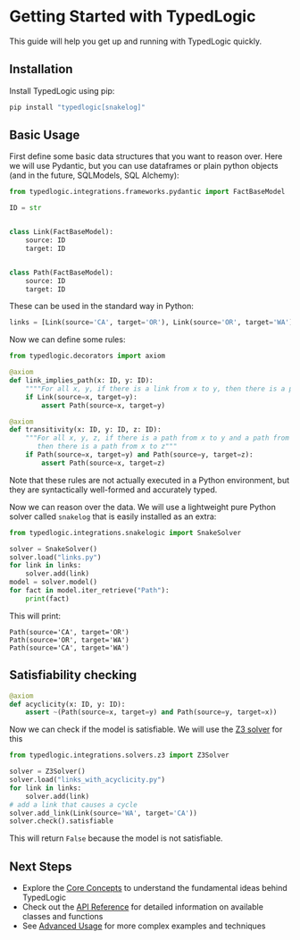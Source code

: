 
# Getting Started with TypedLogic

This guide will help you get up and running with TypedLogic quickly.

## Installation

Install TypedLogic using pip:

```bash
pip install "typedlogic[snakelog]"
```

## Basic Usage

First define some basic data structures that you want to reason over. Here we will use Pydantic, but you
can use dataframes or plain python objects (and in the future, SQLModels, SQL Alchemy):

```python
from typedlogic.integrations.frameworks.pydantic import FactBaseModel

ID = str


class Link(FactBaseModel):
    source: ID
    target: ID


class Path(FactBaseModel):
    source: ID
    target: ID
```

These can be used in the standard way in Python:

```python
links = [Link(source='CA', target='OR'), Link(source='OR', target='WA')]
``` 

Now we can define some rules:

```python
from typedlogic.decorators import axiom

@axiom
def link_implies_path(x: ID, y: ID):
    """"For all x, y, if there is a link from x to y, then there is a path from x to y"""
    if Link(source=x, target=y):
        assert Path(source=x, target=y)

@axiom
def transitivity(x: ID, y: ID, z: ID):
    """For all x, y, z, if there is a path from x to y and a path from y to z,
       then there is a path from x to z"""
    if Path(source=x, target=y) and Path(source=y, target=z):
        assert Path(source=x, target=z)
```

Note that these rules are not actually executed in a Python environment, but
they are syntactically well-formed and accurately typed.

Now we can reason over the data. We will use a lightweight pure Python solver called `snakelog` that is easily installed
as an extra:

```python
from typedlogic.integrations.snakelogic import SnakeSolver

solver = SnakeSolver()
solver.load("links.py")
for link in links:
    solver.add(link)
model = solver.model()
for fact in model.iter_retrieve("Path"):
    print(fact)
```

This will print:

```
Path(source='CA', target='OR')
Path(source='OR', target='WA')
Path(source='CA', target='WA')
```

## Satisfiability checking

```python
@axiom
def acyclicity(x: ID, y: ID):
    assert ~(Path(source=x, target=y) and Path(source=y, target=x))
```

Now we can check if the model is satisfiable. We will use the [Z3 solver](...) for this

```python
from typedlogic.integrations.solvers.z3 import Z3Solver

solver = Z3Solver()
solver.load("links_with_acyclicity.py")
for link in links:
    solver.add(link)
# add a link that causes a cycle
solver.add_link(Link(source='WA', target='CA'))
solver.check().satisfiable
```

This will return `False` because the model is not satisfiable.

## Next Steps

- Explore the [Core Concepts](concepts/index) to understand the fundamental ideas behind TypedLogic
- Check out the [API Reference](api_reference.md) for detailed information on available classes and functions
- See [Advanced Usage](advanced_usage.md) for more complex examples and techniques

